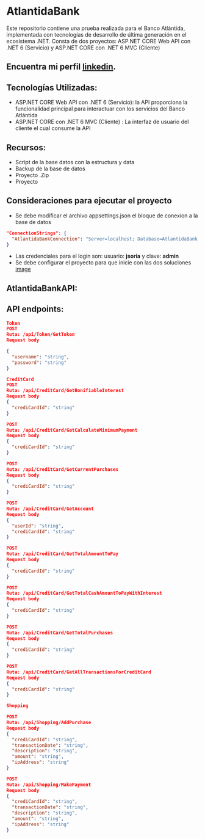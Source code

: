 # AtlantidaBank
Este repositorio contiene una prueba realizada para el Banco Atlántida, implementada con tecnologías de desarrollo de última generación en el ecosistema .NET. Consta de dos proyectos: ASP.NET CORE Web API con .NET 6 (Servicio) y ASP.NET CORE con .NET 6 MVC (Cliente)

## Encuentra mi perfil [linkedin](https://www.linkedin.com/in/jos%C3%A9-eduardo-guevara-soria-7a5956157/).

## Tecnologías Utilizadas:
- ASP.NET CORE Web API con .NET 6 (Servicio): la API proporciona la funcionalidad principal para interactuar con los servicios del Banco Atlántida
- ASP.NET CORE con .NET 6 MVC (Cliente) : La interfaz de usuario del cliente el cual consume la API

## Recursos:
- Script de la base datos con la estructura y data
- Backup de la base de datos
- Proyecto .Zip
- Proyecto

## Consideraciones para ejecutar el proyecto

- Se debe modificar el archivo appsettings.json el bloque de conexion a la base de datos
```json
"ConnectionStrings": {
  "AtlantidaBankConnection": "Server=localhost; Database=AtlantidaBank; User Id=sa; Password=[clave]; TrustServerCertificate=True"
}
```
- Las credenciales para el login son: usuario: **jsoria** y clave: **admin**
- Se debe configurar el proyecto para que inicie con las dos soluciones
[image](https://github.com/JESoria/AtlantidaBank/assets/45598614/22493512-ddbc-42d7-856b-f967b9e1cce3)

## AtlantidaBankAPI:

## API endpoints:

```json
Token
POST
Ruta: /api/Token/GetToken
Request body

{
  "username": "string",
  "password": "string"
}

CreditCard
POST
Ruta: /api/CreditCard/GetBonifiableInterest
Request body
{
  "crediCardId": "string"
}

POST
Ruta: /api/CreditCard/GetCalculateMinimumPayment
Request body
{
  "crediCardId": "string"
}

POST
Ruta: /api/CreditCard/GetCurrentPurchases
Request body
{
  "crediCardId": "string"
}

POST
Ruta: /api/CreditCard/GetAccount
Request body
{
  "userId": "string",
  "crediCardId": "string"
}

POST
Ruta: /api/CreditCard/GetTotalAmountToPay
Request body
{
  "crediCardId": "string"
}

POST
Ruta: /api/CreditCard/GetTotalCashAmountToPayWithInterest
Request body
{
  "crediCardId": "string"
}

POST
Ruta: /api/CreditCard/GetTotalPurchases
Request body
{
  "crediCardId": "string"
}

POST
Ruta: /api/CreditCard/GetAllTransactionsForCreditCard
Request body
{
  "crediCardId": "string"
}

Shopping

POST
Ruta: /api/Shopping/AddPurchase
Request body
{
  "crediCardId": "string",
  "transactionDate": "string",
  "description": "string",
  "amount": "string",
  "ipAddress": "string"
}

POST
Ruta: /api/Shopping/MakePayment
Request body
{
  "crediCardId": "string",
  "transactionDate": "string",
  "description": "string",
  "amount": "string",
  "ipAddress": "string"
}
```
